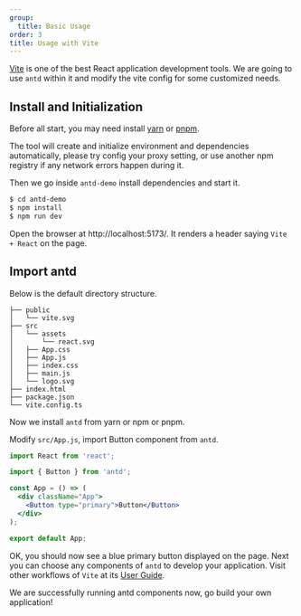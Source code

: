 ```yaml
---
group:
  title: Basic Usage
order: 3
title: Usage with Vite
---
```


[Vite](https://vitejs.dev/) is one of the best React application development tools. We are going to use `antd` within it and modify the vite config for some customized needs.

## Install and Initialization

Before all start, you may need install [yarn](https://github.com/yarnpkg/yarn/) or [pnpm](https://pnpm.io/).

<InstallDependencies npm='$ npm create vite antd-demo' yarn='$ yarn create vite antd-demo' pnpm='$ pnpm create vite antd-demo'></InstallDependencies>

The tool will create and initialize environment and dependencies automatically, please try config your proxy setting, or use another npm registry if any network errors happen during it.

Then we go inside `antd-demo` install dependencies and start it.

```bash
$ cd antd-demo
$ npm install
$ npm run dev
```

Open the browser at http://localhost:5173/. It renders a header saying `Vite + React` on the page.

## Import antd

Below is the default directory structure.

```
├── public
│   └── vite.svg
├── src
│   └── assets
│       └── react.svg
│   ├── App.css
│   ├── App.js
│   ├── index.css
│   ├── main.js
│   └── logo.svg
├── index.html
├── package.json
└── vite.config.ts
```

Now we install `antd` from yarn or npm or pnpm.

<InstallDependencies npm='$ npm install antd --save' yarn='$ yarn add antd' pnpm='$ pnpm install antd --save'></InstallDependencies>

Modify `src/App.js`, import Button component from `antd`.

```jsx
import React from 'react';

import { Button } from 'antd';

const App = () => (
  <div className="App">
    <Button type="primary">Button</Button>
  </div>
);

export default App;
```

OK, you should now see a blue primary button displayed on the page. Next you can choose any components of `antd` to develop your application. Visit other workflows of `Vite` at its [User Guide](https://vitejs.dev/).

We are successfully running antd components now, go build your own application!
